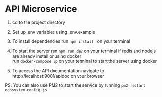 # API Microservice

1. cd to the project directory
3. Set up .env variables using .env.example
4. To install dependencies run `npm install ` on your terminal <br>
4. To start the server 
run `npm run dev` on your terminal if redis and nodejs are already install or using docker <br>
run `docker-compose up` on your terminal to start the server using docker

5. To access the API documentation navigate to http://localhost:9001/apidoc on your browser<br>


PS. You can also use PM2 to start the service by running  `pm2 restart ecosystem.config.js` 
